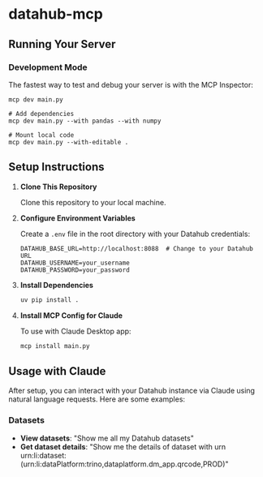 # datahub-mcp


## Running Your Server
### Development Mode
The fastest way to test and debug your server is with the MCP Inspector:

```shell
mcp dev main.py

# Add dependencies
mcp dev main.py --with pandas --with numpy

# Mount local code
mcp dev main.py --with-editable .
```

## Setup Instructions


1. **Clone This Repository**

   Clone this repository to your local machine.

2. **Configure Environment Variables**

   Create a `.env` file in the root directory with your Datahub credentials:
   ```
   DATAHUB_BASE_URL=http://localhost:8088  # Change to your Datahub URL
   DATAHUB_USERNAME=your_username
   DATAHUB_PASSWORD=your_password
   ```

3. **Install Dependencies**

   ```bash
   uv pip install .
   ```

4. **Install MCP Config for Claude**

   To use with Claude Desktop app:
   ```bash
   mcp install main.py
   ```

## Usage with Claude

After setup, you can interact with your Datahub instance via Claude using natural language requests. Here are some examples:

### Datasets

- **View datasets**: "Show me all my Datahub datasets"
- **Get dataset details**: "Show me the details of dataset with urn urn:li:dataset:(urn:li:dataPlatform:trino,dataplatform.dm_app.qrcode,PROD)"
